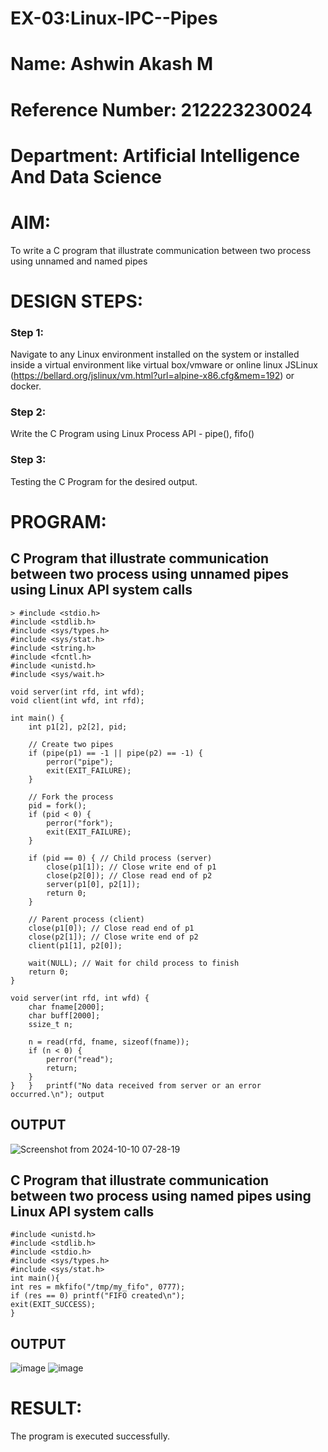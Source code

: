 # EX-03:Linux-IPC--Pipes
# Name: Ashwin Akash M
# Reference Number: 212223230024
# Department: Artificial Intelligence And Data Science
# AIM:
To write a C program that illustrate communication between two process using unnamed and named pipes

# DESIGN STEPS:

### Step 1:

Navigate to any Linux environment installed on the system or installed inside a virtual environment like virtual box/vmware or online linux JSLinux (https://bellard.org/jslinux/vm.html?url=alpine-x86.cfg&mem=192) or docker.

### Step 2:

Write the C Program using Linux Process API - pipe(), fifo()

### Step 3:

Testing the C Program for the desired output. 

# PROGRAM:

## C Program that illustrate communication between two process using unnamed pipes using Linux API system calls
```
> #include <stdio.h>
#include <stdlib.h>
#include <sys/types.h>
#include <sys/stat.h>
#include <string.h>
#include <fcntl.h>
#include <unistd.h>
#include <sys/wait.h>

void server(int rfd, int wfd);
void client(int wfd, int rfd);

int main() {
    int p1[2], p2[2], pid;

    // Create two pipes
    if (pipe(p1) == -1 || pipe(p2) == -1) {
        perror("pipe");
        exit(EXIT_FAILURE);
    }

    // Fork the process
    pid = fork();
    if (pid < 0) {
        perror("fork");
        exit(EXIT_FAILURE);
    }

    if (pid == 0) { // Child process (server)
        close(p1[1]); // Close write end of p1
        close(p2[0]); // Close read end of p2
        server(p1[0], p2[1]);
        return 0;
    }

    // Parent process (client)
    close(p1[0]); // Close read end of p1
    close(p2[1]); // Close write end of p2
    client(p1[1], p2[0]);

    wait(NULL); // Wait for child process to finish
    return 0;
}

void server(int rfd, int wfd) {
    char fname[2000];
    char buff[2000];
    ssize_t n;

    n = read(rfd, fname, sizeof(fname));
    if (n < 0) {
        perror("read");
        return;
    }
}   }   printf("No data received from server or an error occurred.\n"); output

```



## OUTPUT
![Screenshot from 2024-10-10 07-28-19](https://github.com/user-attachments/assets/f464d062-7972-44bf-82a3-64fbdcf77a54)


## C Program that illustrate communication between two process using named pipes using Linux API system calls
```
#include <unistd.h>
#include <stdlib.h>
#include <stdio.h>
#include <sys/types.h>
#include <sys/stat.h>
int main(){
int res = mkfifo("/tmp/my_fifo", 0777);
if (res == 0) printf("FIFO created\n");
exit(EXIT_SUCCESS);
}

```



## OUTPUT
![image](https://github.com/user-attachments/assets/fb80d92e-b2c8-47a2-8d13-334669fcfeab)
![image](https://github.com/user-attachments/assets/fb301601-6da7-4d53-83d3-0465a3b4fcfa)


# RESULT:
The program is executed successfully.
